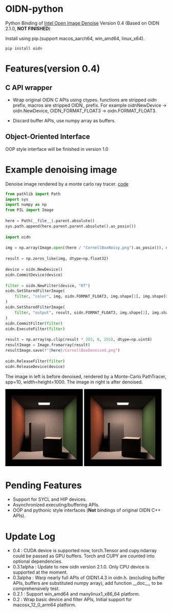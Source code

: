 # OIDN-python
Python Binding of [Intel Open Image Denoise](https://github.com/OpenImageDenoise/oidn) Version 0.4 (Based on OIDN 2.1.0, **NOT FINISHED**)

Install using pip.(support macos_aarch64, win_amd64, linux_x64).

```
pip install oidn
```

# Features(version 0.4)

## C API wrapper

- Wrap original OIDN C APIs using ctypes. functions are stripped oidn prefix, macros are stripped OIDN_ prefix. For example oidnNewDevice -> oidn.NewDevice, OIDN_FORMAT_FLOAT3 -> oidn.FORMAT_FLOAT3. 

- Discard buffer APIs, use numpy array as buffers.

## Object-Oriented Interface

OOP style interface will be finished in version 1.0

# Example denoising image

Denoise image rendered by a monte carlo ray tracer. [code](./tests/DenoiseCornellBox/DenoiseCornellBox.py)

```python 
from pathlib import Path
import sys
import numpy as np
from PIL import Image

here = Path(__file__).parent.absolute()
sys.path.append(here.parent.parent.absolute().as_posix())

import oidn

img = np.array(Image.open((here / "CornellBoxNoisy.png").as_posix()), dtype=np.float32) / 255.0

result = np.zeros_like(img, dtype=np.float32)

device = oidn.NewDevice()
oidn.CommitDevice(device)

filter = oidn.NewFilter(device, "RT")
oidn.SetSharedFilterImage(
    filter, "color", img, oidn.FORMAT_FLOAT3, img.shape[1], img.shape[0]
)
oidn.SetSharedFilterImage(
    filter, "output", result, oidn.FORMAT_FLOAT3, img.shape[1], img.shape[0]
)
oidn.CommitFilter(filter)
oidn.ExecuteFilter(filter)

result = np.array(np.clip(result * 255, 0, 255), dtype=np.uint8)
resultImage = Image.fromarray(result)
resultImage.save(f"{here}/CornellBoxDenoised.png")

oidn.ReleaseFilter(filter)
oidn.ReleaseDevice(device)
```

The image in left is before denoised, rendered by a Monte-Carlo PathTracer, spp=10, width=height=1000. The image in right is after denoised.

<div>
<div style="width:48%; display: inline-block"> 
<img src="tests/DenoiseCornellBox/CornellBoxNoisy.png">
</div>
<div style="width:48%; display: inline-block"> 
<img src="tests/DenoiseCornellBox/CornellBoxDenoisedAsExample.png">
</div>
</div>

# Pending Features
- Support for SYCL and HIP devices.
- Asynchronized executing/buffering APIs.
- OOP and pythonic style interfaces (**Not** bindings of original OIDN C++ APIs). 

# Update Log
- 0.4 : CUDA device is supported now, torch.Tensor and cupy.ndarray could be passed as GPU buffers. Torch and CUPY are counted into optional dependencies.
- 0.3.1alpha : Update to new oidn version 2.1.0. Only CPU device is supported at the moment.
- 0.3alpha : Warp nearly full APIs of OIDN1.4.3 in oidn.h. (excluding buffer APIs, buffers are substituted numpy array), add function \_\_doc\_\_, to be comprehensively test.
- 0.2.1 : Support win_amd64 and manylinux1_x86_64 platform.
- 0.2 : Wrap basic device and filter APIs, Initial support for macosx_12_0_arm64 platform.
